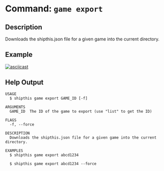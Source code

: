 # Command: `game export`

## Description

Downloads the shipthis.json file for a given game into the current directory.

## Example

[![asciicast](https://asciinema.org/a/kAclG6bghhwuXWP4E5NUssAfA.svg)](https://asciinema.org/a/kAclG6bghhwuXWP4E5NUssAfA#shipthis-col100row32)

## Help Output

```help
USAGE
  $ shipthis game export GAME_ID [-f]

ARGUMENTS
  GAME_ID  The ID of the game to export (use "list" to get the ID)

FLAGS
  -f, --force

DESCRIPTION
  Downloads the shipthis.json file for a given game into the current directory.

EXAMPLES
  $ shipthis game export abcd1234

  $ shipthis game export abcd1234 --force
```